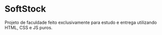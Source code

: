 # SoftStock

Projeto de faculdade feito exclusivamente para estudo e entrega utilizando HTML, CSS e JS puros.
